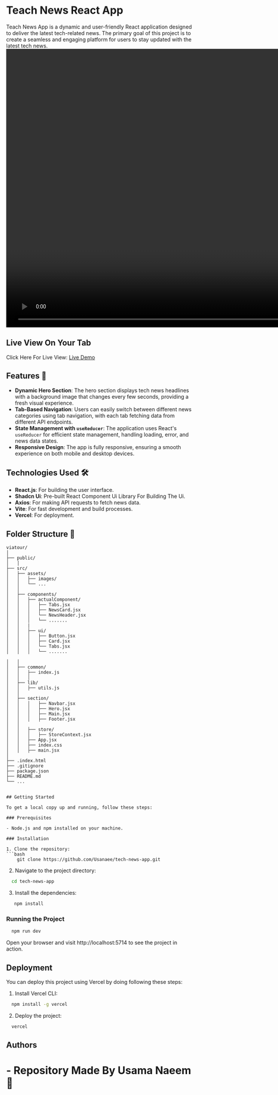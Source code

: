 # Teach News React App

Teach News App is a dynamic and user-friendly React application designed to deliver the latest tech-related news. The primary goal of this project is to create a seamless and engaging platform for users to stay updated with the latest tech news. 
<video width="1500" controls src="https://github.com/user-attachments/assets/65622f75-6d01-46fb-8009-718b3766454d" />
 ## Live View On Your Tab
Click Here For Live View: [Live Demo](https://teach-news-app.vercel.app/)


## Features 🥇


- **Dynamic Hero Section**: The hero section displays tech news headlines with a background image that changes every few seconds, providing a fresh visual experience.
- **Tab-Based Navigation**: Users can easily switch between different news categories using tab navigation, with each tab fetching data from different API endpoints.
- **State Management with `useReducer`**: The application uses React's `useReducer` for efficient state management, handling loading, error, and news data states.
- **Responsive Design**: The app is fully responsive, ensuring a smooth experience on both mobile and desktop devices.


## Technologies Used 🛠️

- **React.js**: For building the user interface.
- **Shadcn Ui**: Pre-built React Component Ui Library For Building The Ui.
- **Axios**: For making API requests to fetch news data.
- **Vite**: For fast development and build processes.
- **Vercel**: For deployment.


## Folder Structure 📂

```plaintext
viatour/
│
├── public/
│   │
├── src/
│   ├── assets/
│   │   ├── images/
│   │   └── ...
│   │
│   ├── components/
│   │   ├── actualComponent/
│   │   │   ├── Tabs.jsx
│   │   │   ├── NewsCard.jsx
│   │   │   └── NewsHeader.jsx
│   │   │   └── .......
│   │   |
│   │   ├── ui/
│   │   │   ├── Button.jsx
│   │   │   ├── Card.jsx
│   │   │   └── Tabs.jsx
│   │   │   └── .......

│   │
│   ├── common/
│   │   ├── index.js
│   │   │
│   ├── lib/
│   │   ├── utils.js
│   │
│   ├── section/
│   │   │   ├── Navbar.jsx
│   │   │   ├── Hero.jsx
│   │   │   ├── Main.jsx
│   │   │   ├── Footer.jsx
│   │
│   │   ├── store/
│   │   │   ├── StoreContext.jsx
│   │   ├── App.jsx
│   │   ├── index.css
│   │   ├── main.jsx
│
├── .index.html
├── .gitignore
├── package.json
├── README.md
└── ...


## Getting Started

To get a local copy up and running, follow these steps:

### Prerequisites

- Node.js and npm installed on your machine.

### Installation

1. Clone the repository:
```bash
    git clone https://github.com/Usanaee/tech-news-app.git
```

2. Navigate to the project directory:

```bash
  cd tech-news-app
```

3. Install the dependencies:

```bash
   npm install
```

### Running the Project

```bash
  npm run dev
```

Open your browser and visit http://localhost:5714 to see the project in action.


## Deployment

You can deploy this project using Vercel by doing following these steps:

1. Install Vercel CLI:
```bash
  npm install -g vercel
```

2. Deploy the project:
```bash
  vercel

```


## Authors

<h1>- Repository Made By Usama Naeem 🖤</h1>


